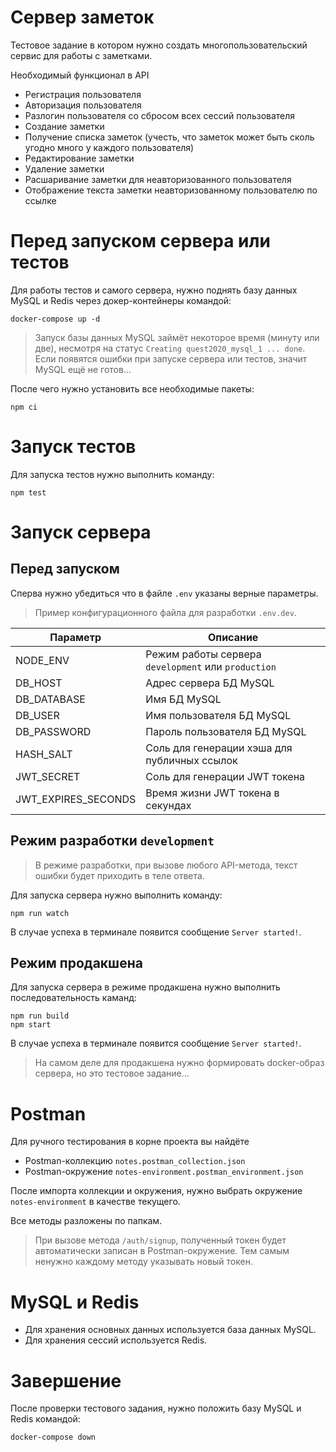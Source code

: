# Сервер заметок
Тестовое задание в котором нужно создать многопользовательский сервис для работы с заметками.

Необходимый функционал в API
 - Регистрация пользователя
 - Авторизация пользователя
 - Разлогин пользователя со сбросом всех сессий пользователя
 - Создание заметки
 - Получение списка заметок (учесть, что заметок может быть сколь угодно много у каждого пользователя)
 - Редактирование заметки
 - Удаление заметки
 - Расшаривание заметки для неавторизованного пользователя
 - Отображение текста заметки неавторизованному пользователю по ссылке

# Перед запуском сервера или тестов
Для работы тестов и самого сервера, нужно поднять базу данных MySQL и Redis через докер-контейнеры командой:

```
docker-compose up -d
```

> Запуск базы данных MySQL займёт некоторое время (минуту или две), несмотря на статус `Creating quest2020_mysql_1 ... done`. Если появятся ошибки при запуске сервера или тестов, значит MySQL ещё не готов...

После чего нужно установить все необходимые пакеты:

```
npm ci
```

# Запуск тестов
Для запуска тестов нужно выполнить команду:

```
npm test
```

# Запуск сервера
## Перед запуском
Сперва нужно убедиться что в файле `.env` указаны верные параметры.

> Пример конфигурационного файла для разработки `.env.dev`.

| Параметр | Описание |
| ------ | ------ |
| NODE_ENV | Режим работы сервера `development` или `production` |
| DB_HOST | Адрес сервера БД MySQL |
| DB_DATABASE | Имя БД MySQL |
| DB_USER | Имя пользователя БД MySQL |
| DB_PASSWORD | Пароль пользователя БД MySQL |
| HASH_SALT | Соль для генерации хэша для публичных ссылок |
| JWT_SECRET | Соль для генерации JWT токена |
| JWT_EXPIRES_SECONDS | Время жизни JWT токена в секундах |

## Режим разработки `development`
> В режиме разработки, при вызове любого API-метода, текст ошибки будет приходить в теле ответа.

Для запуска сервера нужно выполнить команду:

```
npm run watch
```

В случае успеха в терминале появится сообщение `Server started!`.

## Режим продакшена
Для запуска сервера в режиме продакшена нужно выполнить последовательность каманд:

```
npm run build
npm start
```

В случае успеха в терминале появится сообщение `Server started!`.

> На самом деле для продакшена нужно формировать docker-образ сервера, но это тестовое задание...

# Postman
Для ручного тестирования в корне проекта вы найдёте
- Postman-коллекцию `notes.postman_collection.json`
- Postman-окружение `notes-environment.postman_environment.json`

После импорта коллекции и окружения, нужно выбрать окружение `notes-environment` в качестве текущего.

Все методы разложены по папкам.

> При вызове метода `/auth/signup`, полученный токен будет автоматически записан в Postman-окружение. Тем самым ненужно каждому методу указывать новый токен.

# MySQL и Redis
- Для хранения основных данных используется база данных MySQL.
- Для хранения сессий используется Redis.

# Завершение
После проверки тестового задания, нужно положить базу MySQL и Redis командой:
```
docker-compose down
```